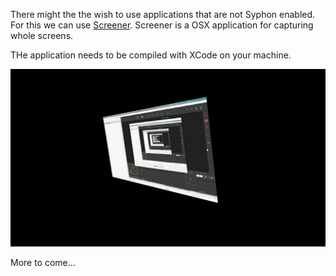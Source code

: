 There might the the wish to use applications that are not Syphon enabled. For this we can use [Screener](https://github.com/pizthewiz/Screener). Screener is a OSX application for capturing whole screens.  

THe application needs to be compiled with XCode on your machine.  

[![](images/screener-syphon.png)](images/screener-syphon.png)  

More to come…  